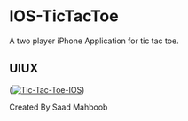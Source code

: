 # IOS-TicTacToe
A two player iPhone Application for tic tac toe. 

## UIUX
(<a href="https://ibb.co/RT2h2k9"><img src="https://i.ibb.co/GQ7s740/Tic-Tac-Toe-IOS.png" alt="Tic-Tac-Toe-IOS" border="0"></a>)

Created By Saad Mahboob
